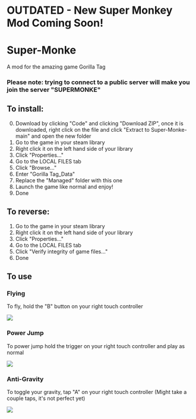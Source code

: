 # OUTDATED - New Super Monkey Mod Coming Soon!
# Super-Monke
A mod for the amazing game Gorilla Tag
### Please note: trying to connect to a public server will make you join the server "SUPERMONKE"

## To install:
0) Download by clicking "Code" and clicking "Download ZIP", once it is downloaded, right click on the file and click "Extract to Super-Monke-main\" and open the new folder
1) Go to the game in your steam library
2) Right click it on the left hand side of your library
3) Click "Properties..."
4) Go to the LOCAL FILES tab
5) Click "Browse..."
6) Enter "Gorilla Tag_Data"
7) Replace the "Managed" folder with this one
8) Launch the game like normal and enjoy!
9) Done

## To reverse:
1) Go to the game in your steam library
2) Right click it on the left hand side of your library
3) Click "Properties..."
4) Go to the LOCAL FILES tab
5) Click "Verify integrity of game files..."
6) Done

## To use
### Flying
To fly, hold the "B" button on your right touch controller

![](flying.gif)

### Power Jump
To power jump hold the trigger on your right touch controller and play as normal

![](pwrjmp.gif)

### Anti-Gravity
To toggle your gravity, tap "A" on your right touch controller (Might take a couple taps, it's not perfect yet)

![](antigrav.gif)
